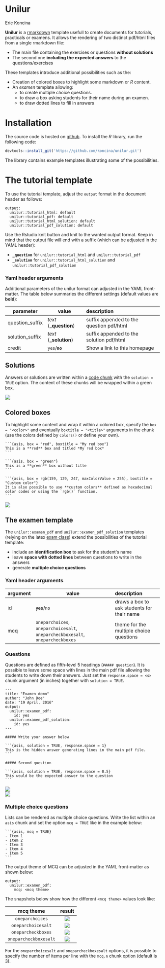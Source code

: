 # Unilur
Eric Koncina  



**Unilur** is a [rmarkdown](http://rmarkdown.rstudio.com/) template usefull to create documents for tutorials, practicals or examens. It allows the rendering of two distinct pdf/html files from a single rmarkdown file:

- The main file containing the exercises or questions **without solutions**
- The second one **including the expected answers** to the questions/exercises

These templates introduce additional possibilities such as the:

- Creation of colored boxes to highlight some markdown or _R_ content.
- An *examen* template allowing:
    - to create multiple choice questions.
    - to draw a box asking students for their name during an examen.
    - to draw dotted lines to fill in answers

# Installation

The source code is hosted on [github](https://github.com/koncina/unilur). To install the _R_ library, run the following code:


```r
devtools::install_git('https://github.com/koncina/unilur.git')
```

The library contains example templates illustrating some of the possibilities.

# The tutorial template

To use the tutorial template, adjust the `output` format in the document header as follows:

```
output:
  unilur::tutorial_html: default
  unilur::tutorial_pdf: default
  unilur::tutorial_html_solution: default
  unilur::tutorial_pdf_solution: default
```

Use the Rstudio knit button and knit to the wanted output format. Keep in mind that the output file will end with a suffix (which can be adjusted in the YAML header):

- **`_question`** for `unilur::tutorial_html` and `unilur::tutorial_pdf`
- **`_solution`** for `unilur::tutorial_html_solution` and `unilur::tutorial_pdf_solution`

### Yaml header arguments

Additional parameters of the unilur format can adjusted in the YAML front-matter. The table below summaries the different settings (default values are **bold**):

| parameter           | value                                      | description                                      |
|---------------------|--------------------------------------------|:-------------------------------------------------|
|  question_suffix    | *text* (**\_question**)                    |  suffix appended to the question pdf/html        |
|  solution_suffix    | *text* (**\_solution**)                    |  suffix appended to the solution pdf/html        |
|  credit             | `yes`/**`no`**                             |  Show a link to this homepage                    |

## Solutions

Answers or solutions are written within a [code chunk](http://rmarkdown.rstudio.com/authoring_rcodechunks.html) with the `solution = TRUE` option. The content of these chunks will be wrapped within a green box.


    
<img src="http://eric.koncina.eu/pics/r/unilur/solution.jpg" style="display: block; margin: auto;" />

## Colored boxes

To highlight some content and wrap it within a colored box, specify the `box = "<color>"` and eventually `boxtitle = "<title>"` arguments in the chunk (use the colors defined by `colors()` or define your own).


    ```{asis, box = "red", boxtitle = "My red box"}
    This is a **red** box and titled *My red box*
    ```
    
    ```{asis, box = "green"}
    This is a **green** box without title
    ```

    ```{asis, box = rgb(159, 129, 247, maxColorValue = 255), boxtitle = "Custom color"}
    It is also possible to use **custom colors** defined as hexadecimal color codes or using the `rgb()` function. 
    ```

<img src="http://eric.koncina.eu/pics/r/unilur/colorbox.jpg" style="display: block; margin: auto;" />

## The examen template

The `unilur::examen_pdf` and `unilur::examen_pdf_solution` templates (relying on the latex [exam class](https://www.ctan.org/pkg/exam)) extend the possibilities of the tutorial template:

- include an **identification box** to ask for the student's name
- leave **space with dotted lines** between questions to write in the answers
- generate **multiple choice questions**

### Yaml header arguments

| argument | value                                                                           |  description                                   |
|----------|---------------------------------------------------------------------------------|:-----------------------------------------------|
|  id      | **`yes`**/`no`                                                                  |  draws a box to ask students for their name    |
|  mcq     | `oneparchoices`, `oneparchoicesalt`, `oneparcheckboxesalt`, `oneparcheckboxes`  |  theme for the multiple choice questions       |

### Questions

Questions are defined as fifth-level 5 headings (`##### question`). It is possible to leave some space with lines in the main pdf file allowing the students to write down their answers. Just set the `response.space = <s>` chunk argument (in inches) together with `solution = TRUE`.

    ---
    title: "Examen demo"
    author: "John Doe"
    date: "19 April, 2016"
    output:
      unilur::examen_pdf:
        id: yes
      unilur::examen_pdf_solution:
        id: yes
    ---

    ##### Write your answer below

    ```{asis, solution = TRUE, response.space = 1}
    This is the hidden answer generating lines in the main pdf file.
    ```

    ##### Second question

    ```{asis, solution = TRUE, response.space = 0.5}
    This would be the expected answer to the question
    ```

<img src="http://eric.koncina.eu/pics/r/unilur/exam_questions.jpg" style="display: block; margin: auto;" /><img src="http://eric.koncina.eu/pics/r/unilur/exam_solution.jpg" style="display: block; margin: auto;" />


### Multiple choice questions

Lists can be rendered as multiple choice questions. Write the list within an `asis` chunk and set the option `mcq = TRUE` like in the example below:

    ```{asis, mcq = TRUE}
    - Item 1
    - Item 2
    - Item 3
    - Item 4
    - Item 5
    ```

The output theme of MCQ can be adjusted in the YAML front-matter as shown below:

```
output:
  unilur::examen_pdf:
    mcq: <mcq theme>
```

The snapshots below show how the different `<mcq theme>` values look like:

|     mcq theme          |  result                                                            |
|:----------------------:|:------------------------------------------------------------------:|
| `oneparchoices`        | ![](http://eric.koncina.eu/pics/r/unilur/mcq_oneparchoices.jpg)       |
| `oneparchoicesalt`     | ![](http://eric.koncina.eu/pics/r/unilur/mcq_oneparchoicesalt.jpg)    |
| `oneparcheckboxes`     | ![](http://eric.koncina.eu/pics/r/unilur/mcq_oneparcheckboxes.jpg)    |
| `oneparcheckboxesalt`  | ![](http://eric.koncina.eu/pics/r/unilur/mcq_oneparcheckboxesalt.jpg) |

For the `oneparchoicesalt` and `oneparcheckboxesalt` options, it is possible to specify the number of items per line with the `mcq.n` chunk option (default is 3).
